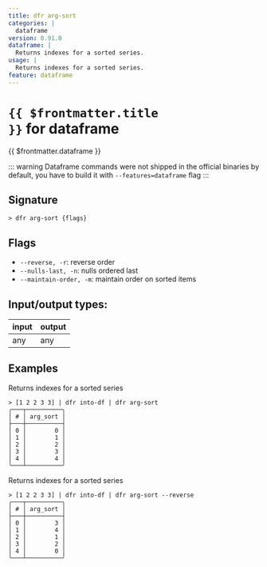 ```yaml
---
title: dfr arg-sort
categories: |
  dataframe
version: 0.91.0
dataframe: |
  Returns indexes for a sorted series.
usage: |
  Returns indexes for a sorted series.
feature: dataframe
---
```

<!-- This file is automatically generated. Please edit the command in https://github.com/nushell/nushell instead. -->

# <code>{{ $frontmatter.title }}</code> for dataframe

<div class='command-title'>{{ $frontmatter.dataframe }}</div>


::: warning
Dataframe commands were not shipped in the official binaries by default, you have to build it with `--features=dataframe` flag
:::
## Signature

```> dfr arg-sort {flags} ```

## Flags

 -  `--reverse, -r`: reverse order
 -  `--nulls-last, -n`: nulls ordered last
 -  `--maintain-order, -m`: maintain order on sorted items


## Input/output types:

| input | output |
| ----- | ------ |
| any   | any    |

## Examples

Returns indexes for a sorted series
```nu
> [1 2 2 3 3] | dfr into-df | dfr arg-sort
╭───┬──────────╮
│ # │ arg_sort │
├───┼──────────┤
│ 0 │        0 │
│ 1 │        1 │
│ 2 │        2 │
│ 3 │        3 │
│ 4 │        4 │
╰───┴──────────╯

```

Returns indexes for a sorted series
```nu
> [1 2 2 3 3] | dfr into-df | dfr arg-sort --reverse
╭───┬──────────╮
│ # │ arg_sort │
├───┼──────────┤
│ 0 │        3 │
│ 1 │        4 │
│ 2 │        1 │
│ 3 │        2 │
│ 4 │        0 │
╰───┴──────────╯

```

